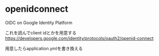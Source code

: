 # openidconnect
OIDC on Google Identity Platform

これを読んでclient idとかを用意する
https://developers.google.com/identity/protocols/oauth2/openid-connect

用意したらapplication.ymlを書き換える

